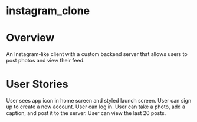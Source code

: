 # instagram_clone

# Overview
An Instagram-like client with a custom backend server that allows users to post photos and view their feed.

# User Stories
User sees app icon in home screen and styled launch screen.
User can sign up to create a new account.
User can log in.
User can take a photo, add a caption, and post it to the server.
User can view the last 20 posts.

